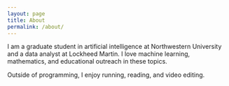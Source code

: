 ```yaml
---
layout: page
title: About
permalink: /about/
---
```


I am a graduate student in artificial intelligence at Northwestern University and a data analyst at Lockheed Martin. I love machine learning, mathematics, and educational outreach in these topics. 

Outside of programming, I enjoy running, reading, and video editing.
